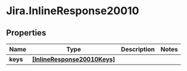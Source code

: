 # Jira.InlineResponse20010

## Properties

Name | Type | Description | Notes
------------ | ------------- | ------------- | -------------
**keys** | [**[InlineResponse20010Keys]**](InlineResponse20010Keys.md) |  | 


